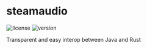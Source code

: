 # steamaudio

![license](https://img.shields.io/badge/License-Apache_2.0-blue.svg)
![version](https://img.shields.io/badge/Version-0.1.0-red.svg)

Transparent and easy interop between Java and Rust 
